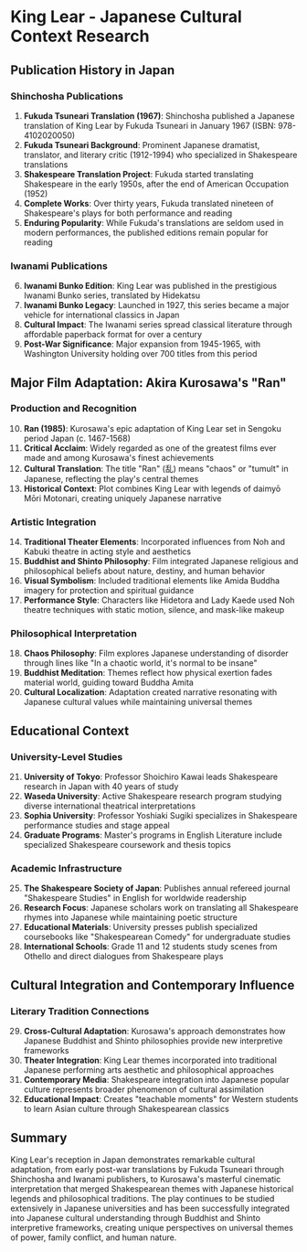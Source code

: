 # King Lear - Japanese Cultural Context Research

## Publication History in Japan

### Shinchosha Publications
1. **Fukuda Tsuneari Translation (1967)**: Shinchosha published a Japanese translation of King Lear by Fukuda Tsuneari in January 1967 (ISBN: 978-4102020050)
2. **Fukuda Tsuneari Background**: Prominent Japanese dramatist, translator, and literary critic (1912-1994) who specialized in Shakespeare translations
3. **Shakespeare Translation Project**: Fukuda started translating Shakespeare in the early 1950s, after the end of American Occupation (1952)
4. **Complete Works**: Over thirty years, Fukuda translated nineteen of Shakespeare's plays for both performance and reading
5. **Enduring Popularity**: While Fukuda's translations are seldom used in modern performances, the published editions remain popular for reading

### Iwanami Publications
6. **Iwanami Bunko Edition**: King Lear was published in the prestigious Iwanami Bunko series, translated by Hidekatsu
7. **Iwanami Bunko Legacy**: Launched in 1927, this series became a major vehicle for international classics in Japan
8. **Cultural Impact**: The Iwanami series spread classical literature through affordable paperback format for over a century
9. **Post-War Significance**: Major expansion from 1945-1965, with Washington University holding over 700 titles from this period

## Major Film Adaptation: Akira Kurosawa's "Ran"

### Production and Recognition
10. **Ran (1985)**: Kurosawa's epic adaptation of King Lear set in Sengoku period Japan (c. 1467-1568)
11. **Critical Acclaim**: Widely regarded as one of the greatest films ever made and among Kurosawa's finest achievements
12. **Cultural Translation**: The title "Ran" (乱) means "chaos" or "tumult" in Japanese, reflecting the play's central themes
13. **Historical Context**: Plot combines King Lear with legends of daimyō Mōri Motonari, creating uniquely Japanese narrative

### Artistic Integration
14. **Traditional Theater Elements**: Incorporated influences from Noh and Kabuki theatre in acting style and aesthetics
15. **Buddhist and Shinto Philosophy**: Film integrated Japanese religious and philosophical beliefs about nature, destiny, and human behavior
16. **Visual Symbolism**: Included traditional elements like Amida Buddha imagery for protection and spiritual guidance
17. **Performance Style**: Characters like Hidetora and Lady Kaede used Noh theatre techniques with static motion, silence, and mask-like makeup

### Philosophical Interpretation
18. **Chaos Philosophy**: Film explores Japanese understanding of disorder through lines like "In a chaotic world, it's normal to be insane"
19. **Buddhist Meditation**: Themes reflect how physical exertion fades material world, guiding toward Buddha Amita
20. **Cultural Localization**: Adaptation created narrative resonating with Japanese cultural values while maintaining universal themes

## Educational Context

### University-Level Studies
21. **University of Tokyo**: Professor Shoichiro Kawai leads Shakespeare research in Japan with 40 years of study
22. **Waseda University**: Active Shakespeare research program studying diverse international theatrical interpretations
23. **Sophia University**: Professor Yoshiaki Sugiki specializes in Shakespeare performance studies and stage appeal
24. **Graduate Programs**: Master's programs in English Literature include specialized Shakespeare coursework and thesis topics

### Academic Infrastructure
25. **The Shakespeare Society of Japan**: Publishes annual refereed journal "Shakespeare Studies" in English for worldwide readership
26. **Research Focus**: Japanese scholars work on translating all Shakespeare rhymes into Japanese while maintaining poetic structure
27. **Educational Materials**: University presses publish specialized coursebooks like "Shakespearean Comedy" for undergraduate studies
28. **International Schools**: Grade 11 and 12 students study scenes from Othello and direct dialogues from Shakespeare plays

## Cultural Integration and Contemporary Influence

### Literary Tradition Connections
29. **Cross-Cultural Adaptation**: Kurosawa's approach demonstrates how Japanese Buddhist and Shinto philosophies provide new interpretive frameworks
30. **Theater Integration**: King Lear themes incorporated into traditional Japanese performing arts aesthetic and philosophical approaches
31. **Contemporary Media**: Shakespeare integration into Japanese popular culture represents broader phenomenon of cultural assimilation
32. **Educational Impact**: Creates "teachable moments" for Western students to learn Asian culture through Shakespearean classics

## Summary

King Lear's reception in Japan demonstrates remarkable cultural adaptation, from early post-war translations by Fukuda Tsuneari through Shinchosha and Iwanami publishers, to Kurosawa's masterful cinematic interpretation that merged Shakespearean themes with Japanese historical legends and philosophical traditions. The play continues to be studied extensively in Japanese universities and has been successfully integrated into Japanese cultural understanding through Buddhist and Shinto interpretive frameworks, creating unique perspectives on universal themes of power, family conflict, and human nature.